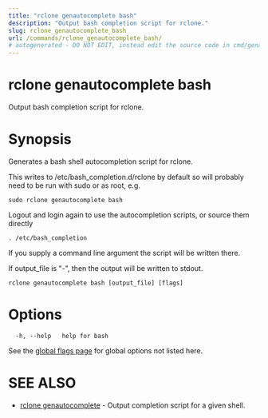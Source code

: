 ```yaml
---
title: "rclone genautocomplete bash"
description: "Output bash completion script for rclone."
slug: rclone_genautocomplete_bash
url: /commands/rclone_genautocomplete_bash/
# autogenerated - DO NOT EDIT, instead edit the source code in cmd/genautocomplete/bash/ and as part of making a release run "make commanddocs"
---
```

# rclone genautocomplete bash

Output bash completion script for rclone.

# Synopsis


Generates a bash shell autocompletion script for rclone.

This writes to /etc/bash_completion.d/rclone by default so will
probably need to be run with sudo or as root, e.g.

    sudo rclone genautocomplete bash

Logout and login again to use the autocompletion scripts, or source
them directly

    . /etc/bash_completion

If you supply a command line argument the script will be written
there.

If output_file is "-", then the output will be written to stdout.


```
rclone genautocomplete bash [output_file] [flags]
```

# Options

```
  -h, --help   help for bash
```

See the [global flags page](/flags/) for global options not listed here.

# SEE ALSO

* [rclone genautocomplete](/commands/rclone_genautocomplete/)	 - Output completion script for a given shell.

